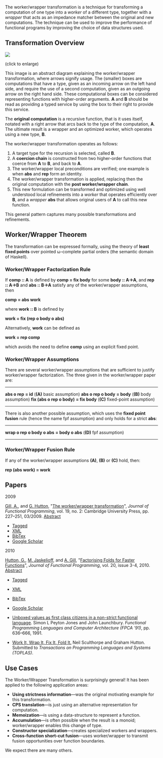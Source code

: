 The worker/wrapper transformation is a technique for transforming a
computation of one type into a *worker* of a different type, together
with a *wrapper* that acts as an impedance matcher between the original
and new computations. The technique can be used to improve the
performance of functional programs by improving the choice of data
structures used.

Transformation Overview
-----------------------

[![](http://www.ittc.ku.edu/csdl/fpg/sites/default/files/WW.png)](http://www.ittc.ku.edu/csdl/fpg/sites/default/files/WW.png)

(click to enlarge)

This image is an abstract diagram explaining the worker/wrapper
transformation, where arrows signify usage. The (smaller) boxes are
computations that have a type, given as an incoming arrow on the left
hand side, and require the use of a second computation, given as an
outgoing arrow on the right hand side. These computational boxes can be
considered representing functions with higher-order arguments. **A** and
**B** should be read as providing a typed service by using the box to
their right to provide this service.

The **original computation** is a recursive function, that is it uses
itself, notated with a right arrow that arcs back to the type of the
computation, **A**. The ultimate result is a wrapper and an optimized
worker, which operates using a new type, **B**.

The worker/wrapper transformation operates as follows:

1.  A target type for the recursion is selected, called **B**.
2.  A **coercion chain** is constructed from two higher-order functions
    that coerce from **A** to **B**, and back to **A**.
3.  The worker/wrapper local preconditions are verified; one example is
    when **abs** and **rep** form an identity.
4.  The worker/wrapper transformation is applied, replacing then the
    original computation with the **post worker/wrapper chain**.
5.  This new formulation can be transformed and optimized using well
    understood local refinements into a *worker* that operates
    efficiently over **B**, and a *wrapper* **abs** that allows original
    users of **A** to call this new function.

This general pattern captures many possible transformations and
refinements.

Worker/Wrapper Theorem
----------------------

The transformation can be expressed formally, using the theory of
**least fixed points** over pointed ω-complete partial orders (the
semantic domain of Haskell).

### Worker/Wrapper Factorization Rule

If **comp :: A** is defined by **comp = fix body** for some **body ::
A→A**, and **rep :: A→B** and **abs :: B→A** satisfy any of the
worker/wrapper assumptions, then

**comp = abs work**

where **work :: B** is defined by

**work = fix (rep ο body ο abs)**

Alternatively, **work** can be defined as

**work = rep comp**

which avoids the need to define **comp** using an explicit fixed point.

### Worker/Wrapper Assumptions

There are several worker/wrapper assumptions that are sufficient to
justify worker/wrapper factorization. The three given in the
worker/wrapper paper are:

  ---------------------------- ---------------- ----------------------------------
  **abs ο rep**                **= id**         (**(A)** basic assumption)
  **abs ο rep ο body**         **= body**       (**(B)** body assumption)
  **fix (abs ο rep ο body)**   **= fix body**   (**(C)** fixed-point assumption)
  ---------------------------- ---------------- ----------------------------------

There is also another possible assumption, which uses the **fixed point
fusion** rule (hence the name fpf assumption) and only holds for a
strict **abs**:

  ----------------------------- ------------------ --------------------------
  **wrap ο rep ο body ο abs**   **= body ο abs**   (**(D)** fpf assumption)
  ----------------------------- ------------------ --------------------------

### Worker/Wrapper Fusion Rule

If any of the worker/wrapper assumptions **(A)**, **(B)** or **(C)**
hold, then:

**rep (abs work) = work**

Papers
------

2009

[Gill, A.](/csdl/fpg/biblio/author/42), and [G.
Hutton](/csdl/fpg/biblio/author/2), "[The worker/wrapper
transformation](/csdl/fpg/biblio/view/19)", *Journal of Functional
Programming*, vol. 19, no. 2: Cambridge University Press, pp. 227–251,
03/2009. [Abstract](/csdl/fpg/node/19)

-   [Tagged](/csdl/fpg/biblio/export/tagged/19 "Click to download the EndNote Tagged formatted file")
-   [XML](/csdl/fpg/biblio/export/xml/19 "Click to download the XML formatted file")
-   [BibTex](/csdl/fpg/biblio/export/bibtex/19 "Click to download the BibTEX formatted file")
-   [Google
    Scholar](http://scholar.google.com/scholar?btnG=Search%2BScholar&as_q=%22The%2Bworker%2Fwrapper%2Btransformation%22&as_sauthors=Gill&as_occt=any&as_epq=&as_oq=&as_eq=&as_publication=&as_ylo=&as_yhi=&as_sdtAAP=1&as_sdtp=1 "Click to search Google Scholar for this entry")

2010

[Hutton, G.](/csdl/fpg/biblio/author/2), [M.
Jaskelioff](/csdl/fpg/biblio/author/6), and [A.
Gill](/csdl/fpg/biblio/author/42), "[Factorising Folds for Faster
Functions](/csdl/fpg/biblio/view/10)", *Journal of Functional
Programming*, vol. 20, issue 3-4, 2010. [Abstract](/csdl/fpg/node/10)

-   [Tagged](/csdl/fpg/biblio/export/tagged/10 "Click to download the EndNote Tagged formatted file")
-   [XML](/csdl/fpg/biblio/export/xml/10 "Click to download the XML formatted file")
-   [BibTex](/csdl/fpg/biblio/export/bibtex/10 "Click to download the BibTEX formatted file")
-   [Google
    Scholar](http://scholar.google.com/scholar?btnG=Search%2BScholar&as_q=%22Factorising%2BFolds%2Bfor%2BFaster%2BFunctions%22&as_sauthors=Hutton&as_occt=any&as_epq=&as_oq=&as_eq=&as_publication=&as_ylo=&as_yhi=&as_sdtAAP=1&as_sdtp=1 "Click to search Google Scholar for this entry")

-   [Unboxed values as first class citizens in a non-strict functional
    language](http://citeseer.ist.psu.edu/jones91unboxed.html). Simon L
    Peyton Jones and John Launchbury. *Functional Programming Languages
    and Computer Architecture (FPCA '91)*, pp. 636–666, 1991.
-   [Work It, Wrap It, Fix It, Fold
    It.](http://www.ittc.ku.edu/~neil/publications.html) Neil Sculthorpe
    and Graham Hutton. Submitted to *Transactions on Programming
    Languages and Systems (TOPLAS)*.

Use Cases
---------

The Worker/Wrapper Transformation is surprisingly general! It has been
applied to the following application areas:

-   **Using strictness information**—was the original motivating example
    for this transformation.
-   **CPS translation**—is just using an alternative representation for
    computation.
-   **Memoization**—is using a data-structure to represent a function.
-   **Accumulation**—is often possible when the result is a monoid;
    worker/wrapper enables this change of type.
-   **Constructor specialization**—creates specialized workers and
    wrappers.
-   **Cross-function short-cut fusion**—uses worker/wrapper to transmit
    fusion opportunities over function boundaries.

We expect there are many others.
